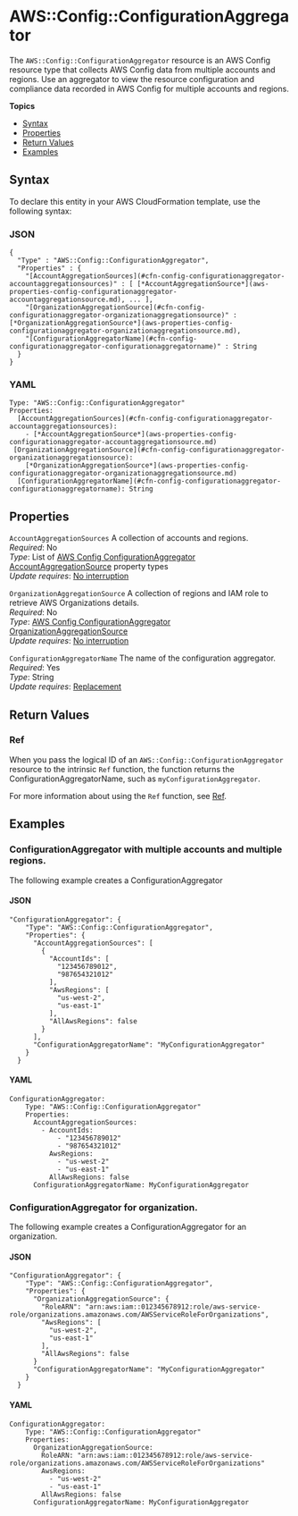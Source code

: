 # AWS::Config::ConfigurationAggregator<a name="aws-resource-config-configurationaggregator"></a>

The `AWS::Config::ConfigurationAggregator` resource is an AWS Config resource type that collects AWS Config data from multiple accounts and regions\. Use an aggregator to view the resource configuration and compliance data recorded in AWS Config for multiple accounts and regions\. 

**Topics**
+ [Syntax](#aws-resource-config-configurationaggregator-syntax)
+ [Properties](#aws-resource-config-configurationaggregator-properties)
+ [Return Values](#aws-resource-config-configurationaggregator-returnvalues)
+ [Examples](#aws-resource-config-configurationaggregator-examples)

## Syntax<a name="aws-resource-config-configurationaggregator-syntax"></a>

To declare this entity in your AWS CloudFormation template, use the following syntax:

### JSON<a name="aws-resource-config-configurationaggregator-syntax.json"></a>

```
{
  "Type" : "AWS::Config::ConfigurationAggregator",
  "Properties" : {
    "[AccountAggregationSources](#cfn-config-configurationaggregator-accountaggregationsources)" : [ [*AccountAggregationSource*](aws-properties-config-configurationaggregator-accountaggregationsource.md), ... ],
    "[OrganizationAggregationSource](#cfn-config-configurationaggregator-organizationaggregationsource)" : [*OrganizationAggregationSource*](aws-properties-config-configurationaggregator-organizationaggregationsource.md),
    "[ConfigurationAggregatorName](#cfn-config-configurationaggregator-configurationaggregatorname)" : String
  }
}
```

### YAML<a name="aws-resource-config-configurationaggregator-syntax.yaml"></a>

```
Type: "AWS::Config::ConfigurationAggregator"
Properties:
  [AccountAggregationSources](#cfn-config-configurationaggregator-accountaggregationsources): 
    - [*AccountAggregationSource*](aws-properties-config-configurationaggregator-accountaggregationsource.md)
 [OrganizationAggregationSource](#cfn-config-configurationaggregator-organizationaggregationsource): 
    [*OrganizationAggregationSource*](aws-properties-config-configurationaggregator-organizationaggregationsource.md)
  [ConfigurationAggregatorName](#cfn-config-configurationaggregator-configurationaggregatorname): String
```

## Properties<a name="aws-resource-config-configurationaggregator-properties"></a>

`AccountAggregationSources`  <a name="cfn-config-configurationaggregator-accountaggregationsources"></a>
A collection of accounts and regions\.  
 *Required*: No  
 *Type*: List of [AWS Config ConfigurationAggregator AccountAggregationSource](aws-properties-config-configurationaggregator-accountaggregationsource.md) property types  
 *Update requires*: [No interruption](using-cfn-updating-stacks-update-behaviors.md#update-no-interrupt) 

`OrganizationAggregationSource`  <a name="cfn-config-configurationaggregator-organizationaggregationsource"></a>
A collection of regions and IAM role to retrieve AWS Organizations details\.  
 *Required*: No  
 *Type*: [AWS Config ConfigurationAggregator OrganizationAggregationSource](aws-properties-config-configurationaggregator-organizationaggregationsource.md)   
 *Update requires*: [No interruption](using-cfn-updating-stacks-update-behaviors.md#update-no-interrupt) 

`ConfigurationAggregatorName`  <a name="cfn-config-configurationaggregator-configurationaggregatorname"></a>
The name of the configuration aggregator\.  
 *Required*: Yes  
 *Type*: String  
 *Update requires*: [Replacement](using-cfn-updating-stacks-update-behaviors.md#update-replacement) 

## Return Values<a name="aws-resource-config-configurationaggregator-returnvalues"></a>

### Ref<a name="aws-resource-config-configurationaggregator-ref"></a>

When you pass the logical ID of an `AWS::Config::ConfigurationAggregator` resource to the intrinsic `Ref` function, the function returns the ConfigurationAggregatorName, such as `myConfigurationAggregator`\. 

For more information about using the `Ref` function, see [Ref](intrinsic-function-reference-ref.md)\. 

## Examples<a name="aws-resource-config-configurationaggregator-examples"></a>

### ConfigurationAggregator with multiple accounts and multiple regions\.<a name="aws-resource-config-configurationaggregator-example1"></a>

The following example creates a ConfigurationAggregator 

#### JSON<a name="aws-resource-config-configurationaggregator-example1.json"></a>

```
"ConfigurationAggregator": {
    "Type": "AWS::Config::ConfigurationAggregator",
    "Properties": {
      "AccountAggregationSources": [
        {
          "AccountIds": [
            "123456789012",
            "987654321012"
          ],
          "AwsRegions": [
            "us-west-2",
            "us-east-1"
          ],
          "AllAwsRegions": false
        }
      ],
      "ConfigurationAggregatorName": "MyConfigurationAggregator"
    }
  }
```

#### YAML<a name="aws-resource-config-configurationaggregator-example1.yaml"></a>

```
ConfigurationAggregator: 
    Type: "AWS::Config::ConfigurationAggregator"
    Properties: 
      AccountAggregationSources: 
        - AccountIds: 
            - "123456789012"
            - "987654321012"
          AwsRegions:
            - "us-west-2"
            - "us-east-1"
          AllAwsRegions: false
      ConfigurationAggregatorName: MyConfigurationAggregator
```

### ConfigurationAggregator for organization\.<a name="aws-resource-config-configurationaggregator-example2"></a>

The following example creates a ConfigurationAggregator for an organization\.

#### JSON<a name="aws-resource-config-configurationaggregator-example2.json"></a>

```
"ConfigurationAggregator": {
    "Type": "AWS::Config::ConfigurationAggregator",
    "Properties": {
      "OrganizationAggregationSource": {
        "RoleARN": "arn:aws:iam::012345678912:role/aws-service-role/organizations.amazonaws.com/AWSServiceRoleForOrganizations",
        "AwsRegions": [
          "us-west-2",
          "us-east-1"
        ],
        "AllAwsRegions": false
      }
      "ConfigurationAggregatorName": "MyConfigurationAggregator"
    }
  }
```

#### YAML<a name="aws-resource-config-configurationaggregator-example2.yaml"></a>

```
ConfigurationAggregator: 
    Type: "AWS::Config::ConfigurationAggregator"
    Properties: 
      OrganizationAggregationSource: 
        RoleARN: "arn:aws:iam::012345678912:role/aws-service-role/organizations.amazonaws.com/AWSServiceRoleForOrganizations"
        AwsRegions:
          - "us-west-2"
          - "us-east-1"
        AllAwsRegions: false
      ConfigurationAggregatorName: MyConfigurationAggregator
```